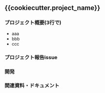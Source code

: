 ## {{cookiecutter.project_name}}

### プロジェクト概要(3行で)
<!--そのプロジェクトで何をやるか、なぜやるか、誰とやるか、どのような手法でやるかを記載-->
- aaa
- bbb
- ccc

### プロジェクト報告issue
<!-- 定例進捗報告に相当するissueを以下に貼り付けてください -->


### 開発
<!--開発環境の構築方法、実験の手順、GoogleCloud等でのインフラ設定があればこの章に記載-->


### 関連資料・ドキュメント
<!--プロジェクト全体像に関する資料があれば以下URLを記載-->
